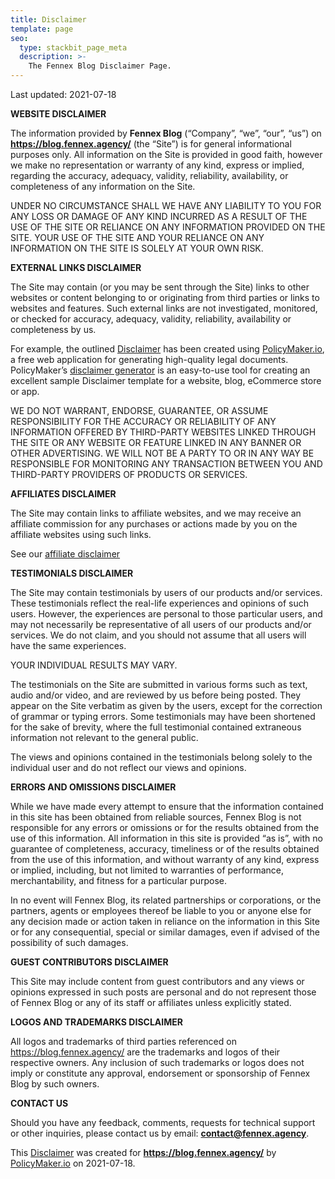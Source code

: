 ```yaml
---
title: Disclaimer
template: page
seo:
  type: stackbit_page_meta
  description: >-
    The Fennex Blog Disclaimer Page.
---
```


Last updated: 2021-07-18

**WEBSITE DISCLAIMER**

The information provided by **Fennex Blog** (“Company”, “we”, “our”, “us”) on **https://blog.fennex.agency/** (the “Site”) is for general informational purposes only. All information on the Site is provided in good faith, however we make no representation or warranty of any kind, express or implied, regarding the accuracy, adequacy, validity, reliability, availability, or completeness of any information on the Site.

UNDER NO CIRCUMSTANCE SHALL WE HAVE ANY LIABILITY TO YOU FOR ANY LOSS OR DAMAGE OF ANY KIND INCURRED AS A RESULT OF THE USE OF THE SITE OR RELIANCE ON ANY INFORMATION PROVIDED ON THE SITE. YOUR USE OF THE SITE AND YOUR RELIANCE ON ANY INFORMATION ON THE SITE IS SOLELY AT YOUR OWN RISK.

**EXTERNAL LINKS DISCLAIMER**

The Site may contain (or you may be sent through the Site) links to other websites or content belonging to or originating from third parties or links to websites and features. Such external links are not investigated, monitored, or checked for accuracy, adequacy, validity, reliability, availability or completeness by us.

For example, the outlined [Disclaimer](https://policymaker.io/disclaimer/) has been created using [PolicyMaker.io](https://policymaker.io/), a free web application for generating high-quality legal documents. PolicyMaker’s [disclaimer generator](https://policymaker.io/disclaimer/) is an easy-to-use tool for creating an excellent sample Disclaimer template for a website, blog, eCommerce store or app.

WE DO NOT WARRANT, ENDORSE, GUARANTEE, OR ASSUME RESPONSIBILITY FOR THE ACCURACY OR RELIABILITY OF ANY INFORMATION OFFERED BY THIRD-PARTY WEBSITES LINKED THROUGH THE SITE OR ANY WEBSITE OR FEATURE LINKED IN ANY BANNER OR OTHER ADVERTISING. WE WILL NOT BE A PARTY TO OR IN ANY WAY BE RESPONSIBLE FOR MONITORING ANY TRANSACTION BETWEEN YOU AND THIRD-PARTY PROVIDERS OF PRODUCTS OR SERVICES.

**AFFILIATES DISCLAIMER**

The Site may contain links to affiliate websites, and we may receive an affiliate commission for any purchases or actions made by you on the affiliate websites using such links.

See our [affiliate disclaimer](/policies/affiliate-disclaimer/)

**TESTIMONIALS DISCLAIMER**

The Site may contain testimonials by users of our products and/or services. These testimonials reflect the real-life experiences and opinions of such users. However, the experiences are personal to those particular users, and may not necessarily be representative of all users of our products and/or services. We do not claim, and you should not assume that all users will have the same experiences.

YOUR INDIVIDUAL RESULTS MAY VARY.

The testimonials on the Site are submitted in various forms such as text, audio and/or video, and are reviewed by us before being posted. They appear on the Site verbatim as given by the users, except for the correction of grammar or typing errors. Some testimonials may have been shortened for the sake of brevity, where the full testimonial contained extraneous information not relevant to the general public.

The views and opinions contained in the testimonials belong solely to the individual user and do not reflect our views and opinions.

**ERRORS AND OMISSIONS DISCLAIMER**

While we have made every attempt to ensure that the information contained in this site has been obtained from reliable sources, Fennex Blog is not responsible for any errors or omissions or for the results obtained from the use of this information. All information in this site is provided “as is”, with no guarantee of completeness, accuracy, timeliness or of the results obtained from the use of this information, and without warranty of any kind, express or implied, including, but not limited to warranties of performance, merchantability, and fitness for a particular purpose.

In no event will Fennex Blog, its related partnerships or corporations, or the partners, agents or employees thereof be liable to you or anyone else for any decision made or action taken in reliance on the information in this Site or for any consequential, special or similar damages, even if advised of the possibility of such damages.

**GUEST CONTRIBUTORS DISCLAIMER**

This Site may include content from guest contributors and any views or opinions expressed in such posts are personal and do not represent those of Fennex Blog or any of its staff or affiliates unless explicitly stated.

**LOGOS AND TRADEMARKS DISCLAIMER**

All logos and trademarks of third parties referenced on https://blog.fennex.agency/ are the trademarks and logos of their respective owners. Any inclusion of such trademarks or logos does not imply or constitute any approval, endorsement or sponsorship of Fennex Blog by such owners.

**CONTACT US**

Should you have any feedback, comments, requests for technical support or other inquiries, please contact us by email: **contact@fennex.agency**.

This [Disclaimer](https://policymaker.io/disclaimer/) was created for **https://blog.fennex.agency/** by [PolicyMaker.io](https://policymaker.io) on 2021-07-18.